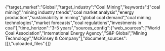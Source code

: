 {"target_market":"Global","target_industry":"Coal Mining","keywords":["coal mining","mining industry trends","coal market analysis","energy production","sustainability in mining","global coal demand","coal mining technologies","market forecasts","coal regulations","investments in coal"],"time_horizon":"3-5 years","sources_config":{"web_sources":["World Coal Association","International Energy Agency","S&P Global","Mining Technology","McKinsey & Company"],"document_sources":[]},"uploaded_files":[]}